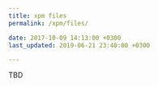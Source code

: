 ```yaml
---
title: xpm files
permalink: /xpm/files/

date: 2017-10-09 14:13:00 +0300
last_updated: 2019-06-21 23:40:00 +0300

---
```


TBD
